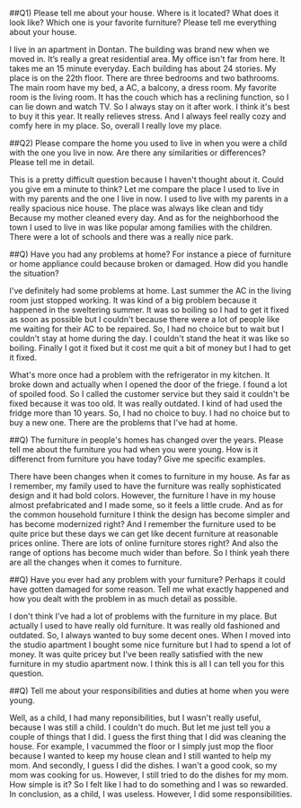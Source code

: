 ##Q1) Please tell me about your house. Where is it located? What does it look like?
Which one is your favorite furniture? Please tell me everything about your house.

I live in an apartment in Dontan. The building was brand new when we moved in. 
It’s really a great residential area. My office isn't far from here. It takes me an 15 minute everyday. 
Each building has about 24 stories. My place is on the 22th floor.
There are three bedrooms and two bathrooms. The main room have my bed, a AC, a balcony, a dress room.
My favorite room is the living room. It has the couch which has a reclining function, so I can lie down and watch TV.
So I always stay on it after work. I think it's best to buy it this year. It really relieves stress.
And I always feel really cozy and comfy here in my place.
So, overall I really love my place.

##Q2) Please compare the home you used to live in when you were a child with the one you live in now.
Are there any similarities or differences? Please tell me in detail.

This is a pretty difficult question because I haven't thought about it. Could you give em a minute to think?
Let me compare the place I used to live in with my parents and the one I live in now.
I used to live with my parents in a really spacious nice house.
The place was always like clean and tidy Because my mother cleaned every day.
And as for the neighborhood the town I used to live in was like popular among families with the children.
There were a lot of schools and there was a really nice park.

##Q) Have you had any problems at home? For instance a piece of furniture or home appliance could because
broken or damaged. How did you handle the situation?

I've definitely had some problems at home. Last summer the AC in the living room just stopped working.
It was kind of a big problem because it happened in the sweltering summer.
It was so boiling so I had to get it fixed as soon as possible but I couldn't because there were a lot of 
people like me waiting for their AC to be repaired.
So, I had no choice but to wait but I couldn't stay at home during the day.
I couldn't stand the heat it was like so boiling.
Finally I got it fixed but it cost me quit a bit of money but I had to get it fixed.

What's more once had a problem with the refrigerator in my kitchen.
It broke down and actually when I opened the door of the friege.
I found a lot of spoiled food. So I called the customer service but they said it couldn't be fixed
because it was too old. It was really outdated. I kind of had used the fridge more than 10 years.
So, I had no choice to buy. I had no choice but to buy a new one.
There are the problems that I've had at home.

##Q) The furniture in people's homes has changed over the years. Please tell me about the furniture you had
when you were young. How is it differenct from furniture you have today? Give me specific examples.

There have been changes when it comes to furniture in my house.
As far as I remember, my family used to have the furniture was really sophisticated design and it
had bold colors.
However, the furniture I have in my house almost prefabricated and I made some, so it feels a little crude.
And as for the common household furniture I think the design has become simpler and has become modernized right?
And I remember the furniture used to be quite price but these days we can get like decent furniture at
reasonable prices online. There are lots of online furniture stores right?
And also the range of options has become much wider than before.
So I think yeah there are all the changes when it comes to furniture.

##Q) Have you ever had any problem with your furniture? Perhaps it could have gotten damaged for some reason.
Tell me what exactly happened and how you dealt with the problem in as much detail as possible.

I don't think I've had a lot of problems with the furniture in my place.
But actually I used to have really old furniture.
It was really old fashioned and outdated.
So, I always wanted to buy some decent ones.
When I moved into the studio apartment I bought some nice furniture but I had to spend a lot of money.
It was quite pricey but I've been really satisfied with the new furniture in my studio apartment now.
I think this is all I can tell you for this question.

##Q) Tell me about your responsibilities and duties at home when you were young.

Well, as a child, I had many reponsibilities, but I wasn't really useful, because I was still a child.
I couldn't do much. But let me just tell you a couple of things that I did.
I guess the first thing that I did was cleaning the house.
For example, I vacummed the floor or I simply just mop the floor because I wanted to keep my house clean
and I still wanted to help my mom.
And secondly, I guess I did the dishes. I wan't a good cook, so my mom was cooking for us.
However, I still tried to do the dishes for my mom.
How simple is it? So I felt like I had to do something and I was so rewarded.
In conclusion, as a child, I was useless. However, I did some responsibilities.
